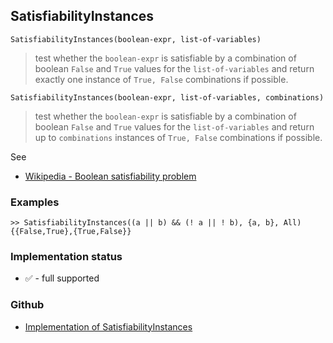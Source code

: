 ## SatisfiabilityInstances


```
SatisfiabilityInstances(boolean-expr, list-of-variables)
```

> test whether the `boolean-expr` is satisfiable by a combination of boolean `False` and `True` values for the `list-of-variables` and return exactly one instance of `True, False` combinations if possible.

```
SatisfiabilityInstances(boolean-expr, list-of-variables, combinations)
```

> test whether the `boolean-expr` is satisfiable by a combination of boolean `False` and `True` values for the `list-of-variables` and return up to `combinations` instances of `True, False` combinations if possible.


See
* [Wikipedia - Boolean satisfiability problem](https://en.wikipedia.org/wiki/Boolean_satisfiability_problem)

### Examples

```
>> SatisfiabilityInstances((a || b) && (! a || ! b), {a, b}, All)
{{False,True},{True,False}}
```

### Implementation status

* &#x2705; - full supported

### Github

* [Implementation of SatisfiabilityInstances](https://github.com/axkr/symja_android_library/blob/master/symja_android_library/matheclipse-core/src/main/java/org/matheclipse/core/builtin/BooleanFunctions.java#L4196) 

